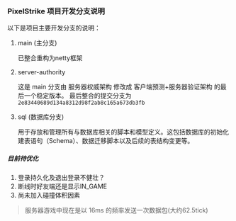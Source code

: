 ### PixelStrike 项目开发分支说明

以下是项目主要开发分支的说明：

1. main (主分支)

    已整合重构为netty框架

2. server-authority

    这是 main 分支由 服务器权威架构 修改成 客户端预测+服务器验证架构 的最后一个稳定版本。
    最后整合的提交分支为 `2e83440689d134a8312d98f2ab8c165a673db3fb`
    

3. sql (数据库分支)

    用于存放和管理所有与数据库相关的脚本和模型定义。这包括数据库的初始化建表语句（Schema）、数据迁移脚本以及后续的表结构变更等。


##### 目前待优化
1. 登录持久化及退出登录不健壮？
2. 断线时好友端还是显示IN_GAME
3. 尚未加入碰撞体积因素

> 服务器游戏中现在是以 16ms 的频率发送一次数据包(大约62.5tick)
